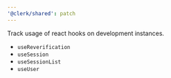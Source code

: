 ```yaml
---
'@clerk/shared': patch
---
```


Track usage of react hooks on development instances.
- `useReverification`
- `useSession`
- `useSessionList`
- `useUser`
